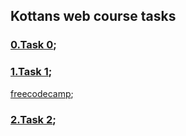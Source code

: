 ## Kottans web course tasks

### [0.Task 0](https://github.com/margobozova/kottans_web_test/tree/master/task_0);
### [1.Task 1](https://github.com/margobozova/kottans_web_test/tree/master/task_1);
[freecodecamp](https://www.freecodecamp.com/margobozova);
### [2.Task 2](https://github.com/margobozova/kottans_web_test/tree/master/task_1);
